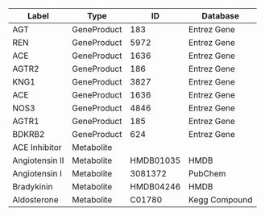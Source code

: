 | Label | Type | ID | Database |
| ---- | ---- | ---- | ---- |
|AGT | GeneProduct | 183 | Entrez Gene |
|REN | GeneProduct | 5972 | Entrez Gene |
|ACE | GeneProduct | 1636 | Entrez Gene |
|AGTR2 | GeneProduct | 186 | Entrez Gene |
|KNG1 | GeneProduct | 3827 | Entrez Gene |
|ACE | GeneProduct | 1636 | Entrez Gene |
|NOS3 | GeneProduct | 4846 | Entrez Gene |
|AGTR1 | GeneProduct | 185 | Entrez Gene |
|BDKRB2 | GeneProduct | 624 | Entrez Gene |
|ACE Inhibitor | Metabolite |  |  |
|Angiotensin II | Metabolite | HMDB01035 | HMDB |
|Angiotensin I | Metabolite | 3081372 | PubChem |
|Bradykinin | Metabolite | HMDB04246 | HMDB |
|Aldosterone | Metabolite | C01780 | Kegg Compound |
